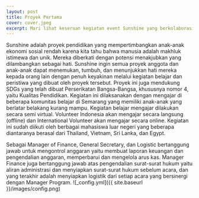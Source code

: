 ```yaml
---
layout: post
title: Proyek Pertama 
cover: cover.jpeg
excerpt: Mari lihat keseruan kegiatan event Sunshine yang berkolaborasi dengan berbagai mahasiswa luar negeri!
---
```

Sunshine adalah proyek pendidikan yang mempertimbangkan anak-anak ekonomi sosial rendah karena kita tahu bahwa manusia adalah makhluk istimewa dan unik. Mereka diberkati dengan potensi menakjubkan yang dilambangkan sebagai hati. Sunshine ingin semua proyek anggota dan anak-anak dapat menemukan, tumbuh, dan menunjukkan hati mereka kepada orang lain dengan penuh keyakinan melalui kegiatan belajar dan peristiwa yang dibuat oleh proyek tersebut.
Proyek ini juga mendukung SDGs yang telah dibuat Perserikatan Bangsa-Bangsa, khususnya nomor 4, yaitu Kualitas Pendidikan. Kegiatan ini dilaksanakan dengan mengajar di beberapa komunitas belajar di Semarang yang memiliki anak-anak yang berlatar belakang kurang mampu. Kegiatan belajar mengajar dilakukan secara semi virtual. Volunteer Indonesia akan mengajar secara langsung (offline) dan International Volunteer akan mengajar secara online. Kegiatan ini sudah diikuti oleh berbagai mahasiswa luar negeri yang beberapa diantaranya berasal dari Thailand, Vietnam, Sri Lanka, dan Egypt. 

Sebagai Manager of Finance, General Secretary, dan Logistic bertanggung jawab untuk mengontrol anggaran yaitu membuat laporan keuangan dan pengendalian anggaran, memperbarui dan mengelola arus kas. Manager Finance juga bertanggung jawab atas pengendalian surat-surat hukum yaitu aliran administrasi dan menyiapkan surat-surat hukum sebelum acara, dan yang terakhir adalah menyiapkan logistik dari setiap acara yang bersinergi dengan Manager Program.
![_config.yml]({{ site.baseurl }}/images/config.png)


